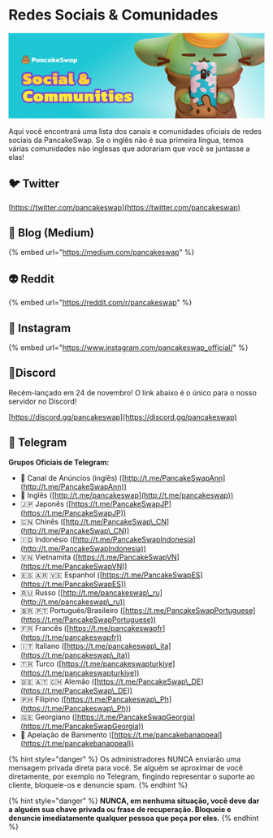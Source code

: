 # Redes Sociais & Comunidades

![](../../.gitbook/assets/socials-communities-header.png)

Aqui você encontrará uma lista dos canais e comunidades oficiais de redes sociais da PancakeSwap. Se o inglês não é sua primeira língua, temos várias comunidades não inglesas que adorariam que você se juntasse a elas!

## 🐦 Twitter

[https://twitter.com/pancakeswap](https://twitter.com/pancakeswap)

## 📰 Blog (Medium)

{% embed url="https://medium.com/pancakeswap" %}

## 👽 Reddit

{% embed url="https://reddit.com/r/pancakeswap" %}

## 🤳 Instagram

{% embed url="https://www.instagram.com/pancakeswap_official/" %}

## 🤖Discord

Recém-lançado em 24 de novembro! O link abaixo é o único para o nosso servidor no Discord!

[https://discord.gg/pancakeswap](https://discord.gg/pancakeswap)

## 💬 Telegram

**Grupos Oficiais de Telegram:**

* 📣 Canal de Anúncios (inglês) ([http://t.me/PancakeSwapAnn](http://t.me/PancakeSwapAnn))
* 🥞 Inglês ([http://t.me/pancakeswap](http://t.me/pancakeswap))
* 🇯🇵 Japonês ([https://t.me/PancakeSwapJP](https://t.me/PancakeSwapJP))
* 🇨🇳 Chinês ([http://t.me/PancakeSwap\_CN](http://t.me/PancakeSwap\_CN))
* 🇮🇩 Indonésio ([http://t.me/PancakeSwapIndonesia](http://t.me/PancakeSwapIndonesia))
* 🇻🇳 Vietnamita ([https://t.me/PancakeSwapVN](https://t.me/PancakeSwapVN))
* 🇪🇸 🇦🇷 🇻🇪 Espanhol ([https://t.me/PancakeSwapES](https://t.me/PancakeSwapES))
* 🇷🇺 Russo ([http://t.me/pancakeswap\_ru](http://t.me/pancakeswap\_ru))
* 🇧🇷 🇵🇹 Português/Brasileiro ([https://t.me/PancakeSwapPortuguese](https://t.me/PancakeSwapPortuguese))
* 🇫🇷 Francês ([https://t.me/pancakeswapfr](https://t.me/pancakeswapfr))
* 🇮🇹 Italiano ([https://t.me/pancakeswap\_ita](https://t.me/pancakeswap\_ita))
* 🇹🇷 Turco ([https://t.me/pancakeswapturkiye](https://t.me/pancakeswapturkiye))
* 🇩🇪 🇦🇹 🇨🇭 Alemão ([https://t.me/PancakeSwap\_DE](https://t.me/PancakeSwap\_DE))
* 🇵🇭 Filipino ([https://t.me/Pancakeswap\_Ph](https://t.me/Pancakeswap\_Ph))
* 🇬🇪 Georgiano ([https://t.me/PancakeSwapGeorgia](https://t.me/PancakeSwapGeorgia))
* 😤 Apelação de Banimento ([https://t.me/pancakebanappeal](https://t.me/pancakebanappeal))

{% hint style="danger" %}
Os administradores NUNCA enviarão uma mensagem privada direta para você. Se alguém se aproximar de você diretamente, por exemplo no Telegram, fingindo representar o suporte ao cliente, bloqueie-os e denuncie spam.
{% endhint %}

{% hint style="danger" %}
**NUNCA, em nenhuma situação, você deve dar a alguém sua chave privada ou frase de recuperação. Bloqueie e denuncie imediatamente qualquer pessoa que peça por eles.**
{% endhint %}
